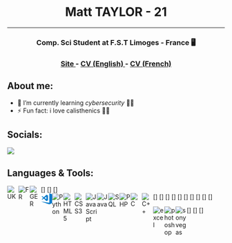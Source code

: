 <h1 align="center"> Matt TAYLOR - 21</h1>
<hr>
<h3 align="center"> Comp. Sci Student at F.S.T Limoges - France 🖥️</h3>
<h3 align="center"> <a href = https://ledrypotato.github.io> Site </a> - <a href =  cv-english.pdf> CV (English) </a> - <a href = cv-french.pdf> CV (French) </a></h3>

## About me:
- 🌱 I’m currently learning *cybersecurity* 👨‍🎓
- ⚡ Fun fact: i love calisthenics 💪🏻

## Socials: 
[<img align="left" width="30px" src="https://cdn.jsdelivr.net/npm/simple-icons@v3/icons/linkedin.svg" />][linkedin]

<br/>
  
## Languages & Tools:


[<img align="left" alt="UK" width="26px" src="https://user-images.githubusercontent.com/51645644/129385699-f05f0600-e3c7-4a80-a2a9-3ee671132ce8.png" />]
[<img align="left" alt="FR" width="26px" src="https://user-images.githubusercontent.com/51645644/129385516-0f365797-1b57-482a-a1cf-60c74da8ec6c.png" />]
[<img align="left" alt="GER" width="26px" src="https://user-images.githubusercontent.com/51645644/129385195-4341a5de-8446-465e-8662-447097e0ac6a.png" />]
<br />
[<img align="left" alt="Visual Studio Code" width="26px" src="https://raw.githubusercontent.com/github/explore/80688e429a7d4ef2fca1e82350fe8e3517d3494d/topics/visual-studio-code/visual-studio-code.png" />]
[<img align="left" alt="Python" width="26px" src="https://user-images.githubusercontent.com/51645644/129383585-4a6c8906-e0a6-45ae-a245-ab87b8e50e93.png" />]
[<img align="left" alt="HTML5" width="26px" src="https://user-images.githubusercontent.com/51645644/129384273-a3ccd1bd-6523-424c-be79-367dc59bc1ad.png" />]
[<img align="left" alt="CSS3" width="26px" src="https://user-images.githubusercontent.com/51645644/129384334-e97b140d-882a-4974-bfae-a453b70bcb62.png" />]
[<img align="left" alt="JavaScript" width="26px" src="https://user-images.githubusercontent.com/51645644/129386686-afe0ef21-7c98-48f8-8c77-808b93255153.png" />]
[<img align="left" alt="Java" width="26px" src="https://user-images.githubusercontent.com/51645644/129384561-bfad50e9-c4e8-4b34-82dc-823b33eb367f.png" />]
[<img align="left" alt="SQL" width="26px" src="https://user-images.githubusercontent.com/51645644/129384355-f8aaa34b-0e6d-4f4e-9185-63de1daee7e9.jpg" />]
[<img align="left" alt="PHP" width="26px" src="https://user-images.githubusercontent.com/51645644/129386309-0b3d78b5-fc72-47bb-8c61-bb4413f1cca3.png" />]
[<img align="left" alt="C" width="26px" src="https://user-images.githubusercontent.com/51645644/129384527-f62ac311-469f-463b-b1b3-336667b79cf9.png" />]
[<img align="left" alt="C++" width="26px" src="https://user-images.githubusercontent.com/51645644/129384531-1090831b-8de0-49e3-83d0-70fc62fea2f9.png" />]

[<img align="left" alt="excel" width="26px" src="https://user-images.githubusercontent.com/51645644/129384722-737aafbb-0012-48d7-8647-811e9cfacb0c.png" />]
[<img align="left" alt="photoshop" width="26px" src="https://user-images.githubusercontent.com/51645644/129384742-d3d71add-e831-4c8d-939c-7ac1b4494764.png" />]
[<img align="left" alt="sony vegas" width="26px" src="https://user-images.githubusercontent.com/51645644/129384748-f3c466a8-7baa-4700-bf2b-fd63ef528ece.png" />]



[linkedin]: https://www.linkedin.com/in/matt-taylor-698250199/
<!--  
[python]: https://user-images.githubusercontent.com/51645644/129383585-4a6c8906-e0a6-45ae-a245-ab87b8e50e93.png
[html5]: https://user-images.githubusercontent.com/51645644/129384273-a3ccd1bd-6523-424c-be79-367dc59bc1ad.png
[css3]: https://user-images.githubusercontent.com/51645644/129384334-e97b140d-882a-4974-bfae-a453b70bcb62.png
[sql]: https://user-images.githubusercontent.com/51645644/129384355-f8aaa34b-0e6d-4f4e-9185-63de1daee7e9.jpg
[c]: https://user-images.githubusercontent.com/51645644/129384527-f62ac311-469f-463b-b1b3-336667b79cf9.png
[c++]: https://user-images.githubusercontent.com/51645644/129384531-1090831b-8de0-49e3-83d0-70fc62fea2f9.png
[java]: https://user-images.githubusercontent.com/51645644/129384561-bfad50e9-c4e8-4b34-82dc-823b33eb367f.png
[js]: https://user-images.githubusercontent.com/51645644/129386686-afe0ef21-7c98-48f8-8c77-808b93255153.png
[php]: https://user-images.githubusercontent.com/51645644/129386309-0b3d78b5-fc72-47bb-8c61-bb4413f1cca3.png

[excel]: https://user-images.githubusercontent.com/51645644/129384722-737aafbb-0012-48d7-8647-811e9cfacb0c.png
[photoshop]: https://user-images.githubusercontent.com/51645644/129384742-d3d71add-e831-4c8d-939c-7ac1b4494764.png
[Vegas pro]: https://user-images.githubusercontent.com/51645644/129384748-f3c466a8-7baa-4700-bf2b-fd63ef528ece.png

[uk flag]:https://user-images.githubusercontent.com/51645644/129385699-f05f0600-e3c7-4a80-a2a9-3ee671132ce8.png
[french flag]: https://user-images.githubusercontent.com/51645644/129385516-0f365797-1b57-482a-a1cf-60c74da8ec6c.png
[german flag]: https://user-images.githubusercontent.com/51645644/129385195-4341a5de-8446-465e-8662-447097e0ac6a.png
-->
